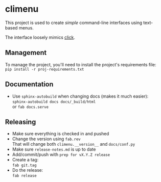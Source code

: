 # climenu

This project is used to create *simple* command-line interfaces using text-based menus.

The interface loosely mimics [click](http://click.pocoo.org).

## Management

To manage the project, you'll need to install the project's requirements file:  
`pip install -r proj-requirements.txt`

## Documentation
*   Use `sphinx-autobuild` when changing docs (makes it much easier):  
    `sphinx-autobuild docs docs/_build/html`  
    or `fab docs.serve`

## Releasing
*   Make sure everything is checked in and pushed
*   Change the version using `fab.rev`  
    That will change both `climenu.__version__` and `docs/conf.py`
*   Make sure `release-notes.md` is up to date
*   Add/commit/push with `prep for vX.Y.Z release`
*   Create a tag:  
    `fab git.tag`
*   Do the release:  
    `fab release`